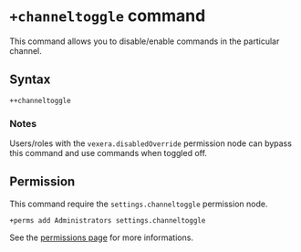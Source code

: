 # `+channeltoggle` command
This command allows you to disable/enable commands in the particular channel.

## Syntax
```
++channeltoggle
```

### Notes
Users/roles with the `vexera.disabledOverride` permission node can bypass this command and use commands when toggled off.

## Permission
This command require the `settings.channeltoggle` permission node.
```
+perms add Administrators settings.channeltoggle
```

See the [permissions page](/permissions.md) for more informations.
